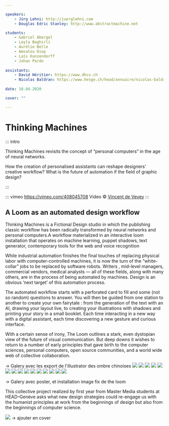 ```yaml
---

speakers:
    - Jürg Lehni: http://juerglehni.com
    - Douglas Edric Stanley: http://www.abstractmachine.net

students:
    - Gabriel Abergel
    - Leyla Baghirli
    - Aurélie Belle
    - Amsatou Diop
    - Laís Kunzendorff
    - Johan Pardo
    
assistants:
    - David Héritier: https://www.dhcv.ch
    - Nicolas Baldran: https://www.hesge.ch/head/annuaire/nicolas-baldran
    
date: 10.04.2020

cover: ""

---
```



# Thinking Machines

::: intro

Thinking Machines revisits the concept of “personal computers” in the age of neural networks.

How the creation of personalised assistants can reshape designers' creative workflow? What is the future of automation if the field of graphic design? 


:::

::: vimeo https://vimeo.com/408045708
Video © [Vincent de Vevey](http://vincentdevevey.com)
:::

## A Loom as an automated design workflow 

Thinking Machines is a Fictional Design studio in which the publishing classic workflow has been radically transformed by neural networks and personal computers.A workflow materialized in an interactive loom installation that operates on machine learning, puppet shadows, text generator, contemporary tools for the web and voice recognition  

While industrial automation finishes the final touches of replacing physical labor with computer-controlled machines, it is now the turn of the “white-collar” jobs to be replaced by software robots. Writers , mid-level managers, commercial vendors, medical analysts  — all of these fields, along with many others, are in the process of being automated by machines. Design is an obvious ‘next target’ of this automation process.

The automated workflow starts with a perforated card to fill and some (not so random) questions to answer. You will then be guided from one station to another to create your own fairytale : from the generation of the text with an AI, drawing your layout live, to creating your illustrations with shadows and printing your story in a small booklet. Each time interacting in a new way with a digital assistant, each time discovering a new gesture and curious interface. 

With a certain sense of irony, The Loom outlines a stark, even dystopian view of the future of visual communication. But deep downs it wishes to return to a number of early principles that gave birth to the computer sciences, personal computers, open source communities, and a world wide web of collective collaboration.


-> Galery avec les export de l'illustrator des ombre chinoises
![](https://i.imgur.com/5JW0epY.jpg)
![](https://i.imgur.com/ZrjkFzd.jpg)
![](https://i.imgur.com/Dg48H0c.jpg)
![](https://i.imgur.com/Ssq6l4K.jpg)
![](https://i.imgur.com/BOTuZV5.jpg)
![](https://i.imgur.com/eaLqh0I.jpg)
![](https://i.imgur.com/IOH9H68.jpg)
![](https://i.imgur.com/aVuskRx.jpg)
![](https://i.imgur.com/Wy0d4Gn.jpg)
![](https://i.imgur.com/gdpxTIT.jpg)
![](https://i.imgur.com/mXmAFF7.jpg)
![](https://i.imgur.com/9xNiplB.jpg)
![](https://i.imgur.com/15TCZ8v.jpg)
![](https://i.imgur.com/F7lG2lb.jpg)
![](https://i.imgur.com/6F36JXB.jpg)


-> Galery avec poster, et installation image fix de the loom

This collective project realized by first year from Master Media students at HEAD–Genève asks what new design strategies could re-engage us with the humanist principles at work from the beginnings of design but also from the beginnings of computer science.




![](https://i.imgur.com/k1ZIXl9.gif)
-> ajouter en cover